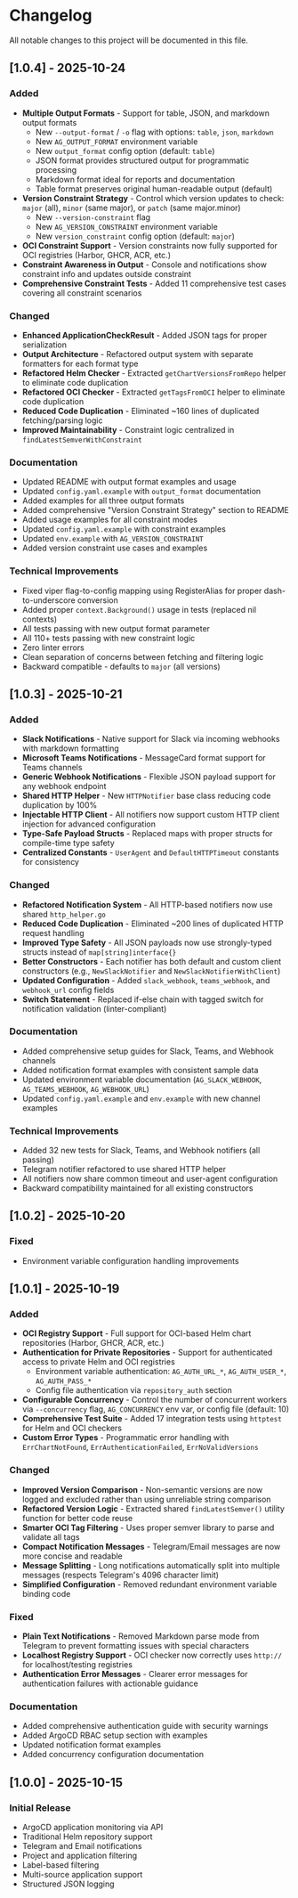 # Changelog

All notable changes to this project will be documented in this file.

## [1.0.4] - 2025-10-24

### Added
- **Multiple Output Formats** - Support for table, JSON, and markdown output formats
  - New `--output-format` / `-o` flag with options: `table`, `json`, `markdown`
  - New `AG_OUTPUT_FORMAT` environment variable
  - New `output_format` config option (default: `table`)
  - JSON format provides structured output for programmatic processing
  - Markdown format ideal for reports and documentation
  - Table format preserves original human-readable output (default)
- **Version Constraint Strategy** - Control which version updates to check: `major` (all), `minor` (same major), or `patch` (same major.minor)
  - New `--version-constraint` flag
  - New `AG_VERSION_CONSTRAINT` environment variable
  - New `version_constraint` config option (default: `major`)
- **OCI Constraint Support** - Version constraints now fully supported for OCI registries (Harbor, GHCR, ACR, etc.)
- **Constraint Awareness in Output** - Console and notifications show constraint info and updates outside constraint
- **Comprehensive Constraint Tests** - Added 11 comprehensive test cases covering all constraint scenarios

### Changed
- **Enhanced ApplicationCheckResult** - Added JSON tags for proper serialization
- **Output Architecture** - Refactored output system with separate formatters for each format type
- **Refactored Helm Checker** - Extracted `getChartVersionsFromRepo` helper to eliminate code duplication
- **Refactored OCI Checker** - Extracted `getTagsFromOCI` helper to eliminate code duplication
- **Reduced Code Duplication** - Eliminated ~160 lines of duplicated fetching/parsing logic
- **Improved Maintainability** - Constraint logic centralized in `findLatestSemverWithConstraint`

### Documentation
- Updated README with output format examples and usage
- Updated `config.yaml.example` with `output_format` documentation
- Added examples for all three output formats
- Added comprehensive "Version Constraint Strategy" section to README
- Added usage examples for all constraint modes
- Updated `config.yaml.example` with constraint examples
- Updated `env.example` with `AG_VERSION_CONSTRAINT`
- Added version constraint use cases and examples

### Technical Improvements
- Fixed viper flag-to-config mapping using RegisterAlias for proper dash-to-underscore conversion
- Added proper `context.Background()` usage in tests (replaced nil contexts)
- All tests passing with new output format parameter
- All 110+ tests passing with new constraint logic
- Zero linter errors
- Clean separation of concerns between fetching and filtering logic
- Backward compatible - defaults to `major` (all versions)

## [1.0.3] - 2025-10-21

### Added
- **Slack Notifications** - Native support for Slack via incoming webhooks with markdown formatting
- **Microsoft Teams Notifications** - MessageCard format support for Teams channels
- **Generic Webhook Notifications** - Flexible JSON payload support for any webhook endpoint
- **Shared HTTP Helper** - New `HTTPNotifier` base class reducing code duplication by 100%
- **Injectable HTTP Client** - All notifiers now support custom HTTP client injection for advanced configuration
- **Type-Safe Payload Structs** - Replaced maps with proper structs for compile-time type safety
- **Centralized Constants** - `UserAgent` and `DefaultHTTPTimeout` constants for consistency

### Changed
- **Refactored Notification System** - All HTTP-based notifiers now use shared `http_helper.go`
- **Reduced Code Duplication** - Eliminated ~200 lines of duplicated HTTP request handling
- **Improved Type Safety** - All JSON payloads now use strongly-typed structs instead of `map[string]interface{}`
- **Better Constructors** - Each notifier has both default and custom client constructors (e.g., `NewSlackNotifier` and `NewSlackNotifierWithClient`)
- **Updated Configuration** - Added `slack_webhook`, `teams_webhook`, and `webhook_url` config fields
- **Switch Statement** - Replaced if-else chain with tagged switch for notification validation (linter-compliant)

### Documentation
- Added comprehensive setup guides for Slack, Teams, and Webhook channels
- Added notification format examples with consistent sample data
- Updated environment variable documentation (`AG_SLACK_WEBHOOK`, `AG_TEAMS_WEBHOOK`, `AG_WEBHOOK_URL`)
- Updated `config.yaml.example` and `env.example` with new channel examples

### Technical Improvements
- Added 32 new tests for Slack, Teams, and Webhook notifiers (all passing)
- Telegram notifier refactored to use shared HTTP helper
- All notifiers now share common timeout and user-agent configuration
- Backward compatibility maintained for all existing constructors

## [1.0.2] - 2025-10-20

### Fixed
- Environment variable configuration handling improvements

## [1.0.1] - 2025-10-19

### Added
- **OCI Registry Support** - Full support for OCI-based Helm chart repositories (Harbor, GHCR, ACR, etc.)
- **Authentication for Private Repositories** - Support for authenticated access to private Helm and OCI registries
  - Environment variable authentication: `AG_AUTH_URL_*`, `AG_AUTH_USER_*`, `AG_AUTH_PASS_*`
  - Config file authentication via `repository_auth` section
- **Configurable Concurrency** - Control the number of concurrent workers via `--concurrency` flag, `AG_CONCURRENCY` env var, or config file (default: 10)
- **Comprehensive Test Suite** - Added 17 integration tests using `httptest` for Helm and OCI checkers
- **Custom Error Types** - Programmatic error handling with `ErrChartNotFound`, `ErrAuthenticationFailed`, `ErrNoValidVersions`

### Changed
- **Improved Version Comparison** - Non-semantic versions are now logged and excluded rather than using unreliable string comparison
- **Refactored Version Logic** - Extracted shared `findLatestSemver()` utility function for better code reuse
- **Smarter OCI Tag Filtering** - Uses proper semver library to parse and validate all tags
- **Compact Notification Messages** - Telegram/Email messages are now more concise and readable
- **Message Splitting** - Long notifications automatically split into multiple messages (respects Telegram's 4096 character limit)
- **Simplified Configuration** - Removed redundant environment variable binding code

### Fixed
- **Plain Text Notifications** - Removed Markdown parse mode from Telegram to prevent formatting issues with special characters
- **Localhost Registry Support** - OCI checker now correctly uses `http://` for localhost/testing registries
- **Authentication Error Messages** - Clearer error messages for authentication failures with actionable guidance

### Documentation
- Added comprehensive authentication guide with security warnings
- Added ArgoCD RBAC setup section with examples
- Updated notification format examples
- Added concurrency configuration documentation

## [1.0.0] - 2025-10-15

### Initial Release
- ArgoCD application monitoring via API
- Traditional Helm repository support
- Telegram and Email notifications
- Project and application filtering
- Label-based filtering
- Multi-source application support
- Structured JSON logging

